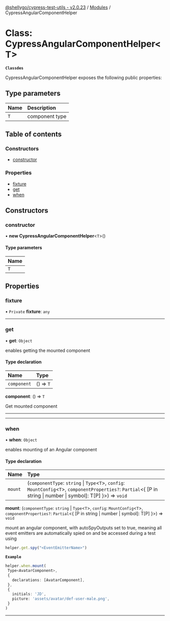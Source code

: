 [@shellygo/cypress-test-utils - v2.0.23](../README.md) / [Modules](../modules.md) / CypressAngularComponentHelper

# Class: CypressAngularComponentHelper<T\>

**`Classdes`**

CypressAngularComponentHelper exposes the following public properties:

## Type parameters

| Name | Description |
| :------ | :------ |
| `T` | component type |

## Table of contents

### Constructors

- [constructor](CypressAngularComponentHelper.md#constructor)

### Properties

- [fixture](CypressAngularComponentHelper.md#fixture)
- [get](CypressAngularComponentHelper.md#get)
- [when](CypressAngularComponentHelper.md#when)

## Constructors

### constructor

• **new CypressAngularComponentHelper**<`T`\>()

#### Type parameters

| Name |
| :------ |
| `T` |

## Properties

### fixture

• `Private` **fixture**: `any`

___

### get

• **get**: `Object`

enables getting the mounted component

#### Type declaration

| Name | Type |
| :------ | :------ |
| `component` | () => `T` |

**component**: () => `T`

Get mounted component

-----

___

### when

• **when**: `Object`

enables mounting of an Angular component

#### Type declaration

| Name | Type |
| :------ | :------ |
| `mount` | (`componentType`: `string` \| `Type`<`T`\>, `config`: `MountConfig`<`T`\>, `componentProperties?`: `Partial`<{ [P in string \| number \| symbol]: T[P] }\>) => `void` |

**mount**: (`componentType`: `string` \| `Type`<`T`\>, `config`: `MountConfig`<`T`\>, `componentProperties?`: `Partial`<{ [P in string \| number \| symbol]: T[P] }\>) => `void`

mount an angular component, with autoSpyOutputs set to true, meaning all event emitters are automatically spied on
and be accessed during a test using
```ts
helper.get.spy("<EventEmitterName>")
```

**`Example`**

```ts
helper.when.mount(
 Type<AvatarComponent>,
 {
   declarations: [AvatarComponent],
 },
 {
   initials: 'JD',
   picture: 'assets/avatar/def-user-male.png',
 }
)
```

-----
